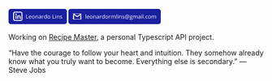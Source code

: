 [<img src="https://github.com/leonardormlins/leonardormlins/blob/main/Linkedin.png" alt="drawing" height="30"/>](https://www.linkedin.com/in/leonardormlins/)
[<img src="https://github.com/leonardormlins/leonardormlins/blob/main/Email.png" alt="drawing" height="30"/>](mailto:leonardormlins@gmail.com)

Working on [Recipe Master](https://github.com/leonardormlins/recipemaster-api), a personal Typescript API project.

“Have the courage to follow your heart and intuition. They somehow already know what you truly want to become. Everything else is secondary.”
― Steve Jobs
